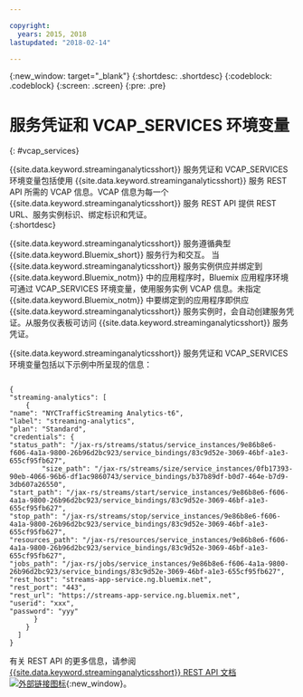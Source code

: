 ```yaml
---

copyright:
  years: 2015, 2018
lastupdated: "2018-02-14"

---
```


<!-- Attribute definitions -->
{:new_window: target="_blank"}
{:shortdesc: .shortdesc}
{:codeblock: .codeblock}
{:screen: .screen}
{:pre: .pre}

# 服务凭证和 VCAP_SERVICES 环境变量
{: #vcap_services}

{{site.data.keyword.streaminganalyticsshort}} 服务凭证和 VCAP_SERVICES 环境变量包括使用 {{site.data.keyword.streaminganalyticsshort}} 服务 REST API 所需的 VCAP 信息。VCAP 信息为每一个 {{site.data.keyword.streaminganalyticsshort}} 服务 REST API 提供 REST URL、服务实例标识、绑定标识和凭证。  
{:shortdesc}


{{site.data.keyword.streaminganalyticsshort}} 服务遵循典型 {{site.data.keyword.Bluemix_short}} 服务行为和交互。
当 {{site.data.keyword.streaminganalyticsshort}} 服务实例供应并绑定到 {{site.data.keyword.Bluemix_notm}} 中的应用程序时，Bluemix 应用程序环境可通过 VCAP_SERVICES 环境变量，使用服务实例 VCAP 信息。未指定 {{site.data.keyword.Bluemix_notm}} 中要绑定到的应用程序即供应 {{site.data.keyword.streaminganalyticsshort}} 服务实例时，会自动创建服务凭证。从服务仪表板可访问 {{site.data.keyword.streaminganalyticsshort}} 服务凭证。



{{site.data.keyword.streaminganalyticsshort}} 服务凭证和 VCAP_SERVICES 环境变量包括以下示例中所呈现的信息：

<pre><code>
{
"streaming-analytics": [
    {
"name": "NYCTrafficStreaming Analytics-t6",
"label": "streaming-analytics",
"plan": "Standard",
"credentials": {
"status_path": "/jax-rs/streams/status/service_instances/9e86b8e6-f606-4a1a-9800-26b96d2bc923/service_bindings/83c9d52e-3069-46bf-a1e3-655cf95fb627",
        "size_path": "/jax-rs/streams/size/service_instances/0fb17393-90eb-4066-96b6-df1ac9860743/service_bindings/b37b89df-b0d7-464e-b7d9-3db607a26550",
"start_path": "/jax-rs/streams/start/service_instances/9e86b8e6-f606-4a1a-9800-26b96d2bc923/service_bindings/83c9d52e-3069-46bf-a1e3-655cf95fb627",
"stop_path": "/jax-rs/streams/stop/service_instances/9e86b8e6-f606-4a1a-9800-26b96d2bc923/service_bindings/83c9d52e-3069-46bf-a1e3-655cf95fb627",
"resources_path": "/jax-rs/resources/service_instances/9e86b8e6-f606-4a1a-9800-26b96d2bc923/service_bindings/83c9d52e-3069-46bf-a1e3-655cf95fb627",
"jobs_path": "/jax-rs/jobs/service_instances/9e86b8e6-f606-4a1a-9800-26b96d2bc923/service_bindings/83c9d52e-3069-46bf-a1e3-655cf95fb627",
"rest_host": "streams-app-service.ng.bluemix.net",
"rest_port": "443",
"rest_url": "https://streams-app-service.ng.bluemix.net",
"userid": "xxx",
"password": "yyy"
      }
    }
  ]
}	  
</code></pre>

有关 REST API 的更多信息，请参阅 [{{site.data.keyword.streaminganalyticsshort}} REST API 文档 ![外部链接图标](../../icons/launch-glyph.svg "外部链接图标")](https://console.ng.bluemix.net/apidocs/220){:new_window}。
